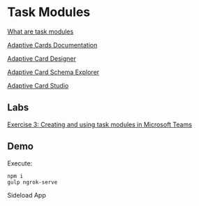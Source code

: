 # Task Modules

[What are task modules](https://docs.microsoft.com/en-us/microsoftteams/platform/task-modules-and-cards/what-are-task-modules)

[Adaptive Cards Documentation](https://docs.microsoft.com/en-us/adaptive-cards/)

[Adaptive Card Designer](https://adaptivecards.io/designer/)

[Adaptive Card Schema Explorer](https://adaptivecards.io/explorer/)

[Adaptive Card Studio](https://marketplace.visualstudio.com/items?itemName=madewithcardsio.adaptivecardsstudiobeta)

## Labs

[Exercise 3: Creating and using task modules in Microsoft Teams](../../../Labs/Lab04/Lab04-Extending-Teams-lab-instructions/04-Exercise-3-Creating-and-using-task-modules-in-Microsoft-Teams.md)

## Demo

Execute:

```
npm i
gulp ngrok-serve
```

Sideload App
